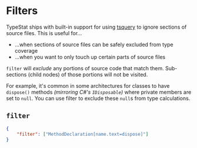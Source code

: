 # Filters

TypeStat ships with built-in support for using [tsquery](https://github.com/phenomnomnominal/tsquery) to ignore sections of source files.
This is useful for...

- ...when sections of source files can be safely excluded from type coverage
- ...when you want to only touch up certain parts of source files

`filter` will _exclude_ any portions of source code that match them.
Sub-sections (child nodes) of those portions will not be visited.

For example, it's common in some architectures for classes to have `dispose()` methods _(mirroring C#'s `IDisposable`)_ where private members are set to `null`.
You can use filter to exclude these `null`s from type calculations.

## `filter`

```json
{
	"filter": ["MethodDeclaration[name.text=dispose]"]
}
```
